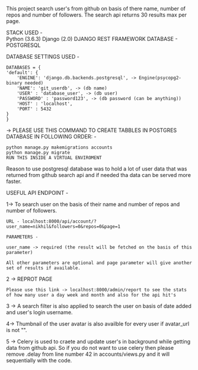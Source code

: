 This project search user's from github on basis of there name, number of repos and number of followers.
The search api returns 30 results max per page.

STACK USED -   
    Python (3.6.3)
    Django (2.0)
    DJANGO REST FRAMEWORK
    DATABASE - POSTGRESQL


DATABASE SETTINGS USED - 

    DATABASES = {
    'default': {
        'ENGINE': 'django.db.backends.postgresql', -> Engine(psycopg2-binary needed)
        'NAME': 'git_userdb', -> (db name)
        'USER' : 'database_user', -> (db user)
        'PASSWORD' : 'password123', -> (db password (can be anything))
        'HOST' : 'localhost', 
        'PORT' : 5432
    }
    }

-> PLEASE USE THIS COMMAND TO CREATE TABBLES IN POSTGRES DATABASE IN FOLLOWING ORDER: - 
    
    python manage.py makemigrations accounts
    python manage.py migrate
    RUN THIS INSIDE A VIRTUAL ENVIROMENT

Reason to use postgresql database was to hold a lot of user data that was returned from github search api and if needed tha data can be served more faster.


USEFUL API ENDPOINT - 

1-> To search user on the basis of their name and number of repos and number of followers.

    URL - localhost:8000/api/account/?user_name=nikhil&followers=0&repos=0&page=1

    PARAMETERS - 

    user_name -> required (the result will be fetched on the basis of this parameter)

    All other parameters are optional and page parameter will give another set of results if available.

2 -> REPROT PAGE

    Please use this link -> localhost:8000/admin/report to see the stats of how many user a day week and month and also for the api hit's

3 -> A search filter is also applied to search the user on basis of date added and user's login username.

4-> Thumbnail of the user avatar is also availble for every user if avatar_url is not "".

5 -> Celery is used to craete and update user's in background while getting data from github api. So if you do not want to use celery then please remove .delay from line number 42 in accounts/views.py and it will sequentially with the code.